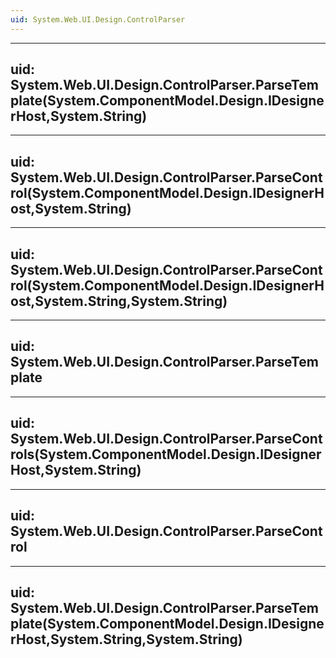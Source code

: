 ```yaml
---
uid: System.Web.UI.Design.ControlParser
---
```


---
uid: System.Web.UI.Design.ControlParser.ParseTemplate(System.ComponentModel.Design.IDesignerHost,System.String)
---

---
uid: System.Web.UI.Design.ControlParser.ParseControl(System.ComponentModel.Design.IDesignerHost,System.String)
---

---
uid: System.Web.UI.Design.ControlParser.ParseControl(System.ComponentModel.Design.IDesignerHost,System.String,System.String)
---

---
uid: System.Web.UI.Design.ControlParser.ParseTemplate
---

---
uid: System.Web.UI.Design.ControlParser.ParseControls(System.ComponentModel.Design.IDesignerHost,System.String)
---

---
uid: System.Web.UI.Design.ControlParser.ParseControl
---

---
uid: System.Web.UI.Design.ControlParser.ParseTemplate(System.ComponentModel.Design.IDesignerHost,System.String,System.String)
---

